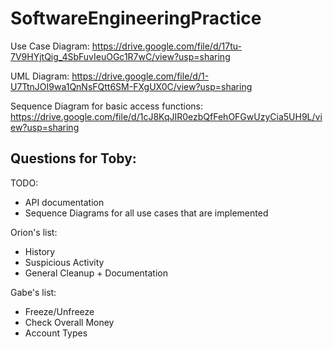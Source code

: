 # SoftwareEngineeringPractice

Use Case Diagram: https://drive.google.com/file/d/17tu-7V9HYjtQig_4SbFuvIeuOGc1R7wC/view?usp=sharing

UML Diagram:  https://drive.google.com/file/d/1-U7TtnJOI9wa1QnNsFQtt6SM-FXgUX0C/view?usp=sharing

Sequence Diagram for basic access functions:  https://drive.google.com/file/d/1cJ8KqJIR0ezbQfFehOFGwUzyCia5UH9L/view?usp=sharing

Questions for Toby:
 - 

TODO:
 - API documentation
 - Sequence Diagrams for all use cases that are implemented

Orion's list:
 - History
 - Suspicious Activity
 - General Cleanup + Documentation

Gabe's list:
 - Freeze/Unfreeze
 - Check Overall Money
 - Account Types